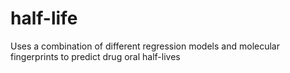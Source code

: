 # half-life
Uses a combination of different regression models and molecular fingerprints to predict drug oral half-lives

